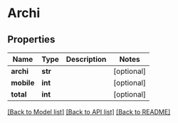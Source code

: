 # Archi

## Properties
Name | Type | Description | Notes
------------ | ------------- | ------------- | -------------
**archi** | **str** |  | [optional] 
**mobile** | **int** |  | [optional] 
**total** | **int** |  | [optional] 

[[Back to Model list]](../README.md#documentation-for-models) [[Back to API list]](../README.md#documentation-for-api-endpoints) [[Back to README]](../README.md)


